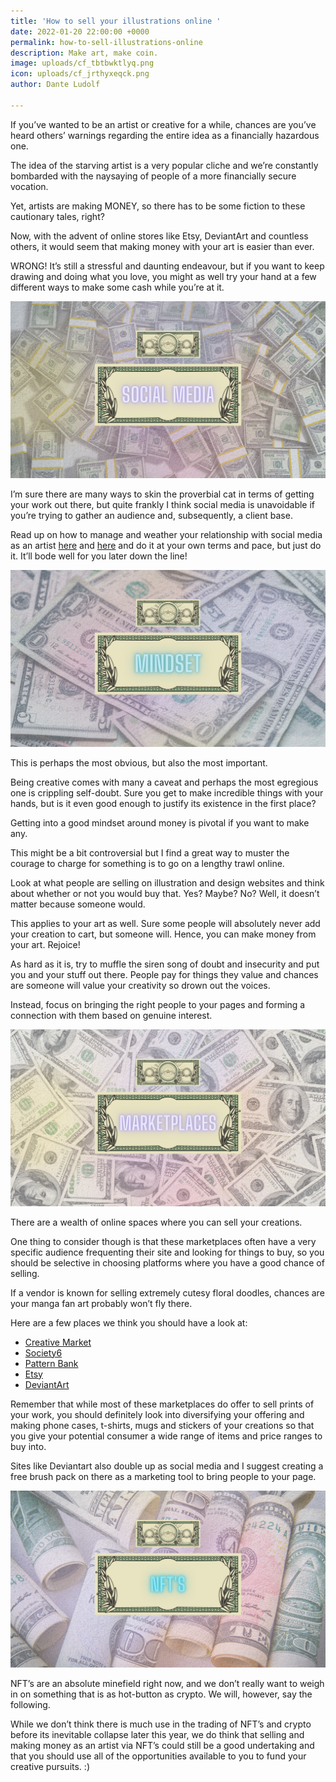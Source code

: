 ```yaml
---
title: 'How to sell your illustrations online '
date: 2022-01-20 22:00:00 +0000
permalink: how-to-sell-illustrations-online
description: Make art, make coin.
image: uploads/cf_tbtbwktlyq.png
icon: uploads/cf_jrthyxeqck.png
author: Dante Ludolf

---
```

If you’ve wanted to be an artist or creative for a while, chances are you’ve heard others’ warnings regarding the entire idea as a financially hazardous one.

The idea of the starving artist is a very popular cliche and we’re constantly bombarded with the naysaying of people of a more financially secure vocation.

Yet, artists are making MONEY, so there has to be some fiction to these cautionary tales, right?

Now, with the advent of online stores like Etsy, DeviantArt and countless others, it would seem that making money with your art is easier than ever.

WRONG! It’s still a stressful and daunting endeavour, but if you want to keep drawing and doing what you love, you might as well try your hand at a few different ways to make some cash while you’re at it.

![Making money as an artist 1](uploads/cf_yrdfgyvnta.png)

I’m sure there are many ways to skin the proverbial cat in terms of getting your work out there, but quite frankly I think social media is unavoidable if you’re trying to gather an audience and, subsequently, a client base.

Read up on how to manage and weather your relationship with social media as an artist [here](https://justsketch.me/how-to-collaborate-with-other-artists) and [here](https://justsketch.me/how-to-make-your-instagram-aesthetic) and do it at your own terms and pace, but just do it. It’ll bode well for you later down the line!

![Making money as an artist 2](uploads/cf_srjoyyrnzc.png)

This is perhaps the most obvious, but also the most important.

Being creative comes with many a caveat and perhaps the most egregious one is crippling self-doubt. Sure you get to make incredible things with your hands, but is it even good enough to justify its existence in the first place?

Getting into a good mindset around money is pivotal if you want to make any. 

This might be a bit controversial but I find a great way to muster the courage to charge for something is to go on a lengthy trawl online.

Look at what people are selling on illustration and design websites and think about whether or not you would buy that. Yes? Maybe? No? Well, it doesn’t matter because someone would.

This applies to your art as well. Sure some people will absolutely never add your creation to cart, but someone will. Hence, you can make money from your art. Rejoice!

As hard as it is, try to muffle the siren song of doubt and insecurity and put you and your stuff out there. People pay for things they value and chances are someone will value your creativity so drown out the voices.

Instead, focus on bringing the right people to your pages and forming a connection with them based on genuine interest.

![Making money as an artist 3](uploads/cf_txixpgsqoe.png)

There are a wealth of online spaces where you can sell your creations.

One thing to consider though is that these marketplaces often have a very specific audience frequenting their site and looking for things to buy, so you should be selective in choosing platforms where you have a good chance of selling.

If a vendor is known for selling extremely cutesy floral doodles, chances are your manga fan art probably won’t fly there.

Here are a few places we think you should have a look at:

* [Creative Market ]()
* [Society6](https://society6.com/)
* [Pattern Bank ](https://patternbank.com/)
* [Etsy ](https://www.etsy.com/)
* [DeviantArt](https://www.deviantart.com/) 

Remember that while most of these marketplaces do offer to sell prints of your work, you should definitely look into diversifying your offering and making phone cases, t-shirts, mugs and stickers of your creations so that you give your potential consumer a wide range of items and price ranges to buy into. 

Sites like Deviantart also double up as social media and I suggest creating a free brush pack on there as a marketing tool to bring people to your page. 

![Making money as an artist 4](uploads/cf_fhuoiiqwdk.png)

NFT’s are an absolute minefield right now, and we don’t really want to weigh in on something that is as hot-button as crypto. We will, however, say the following.

While we don’t think there is much use in the trading of NFT’s and crypto before its inevitable collapse later this year, we do think that selling and making money as an artist via NFT’s could still be a good undertaking and that you should use all of the opportunities available to you to fund your creative pursuits. :)